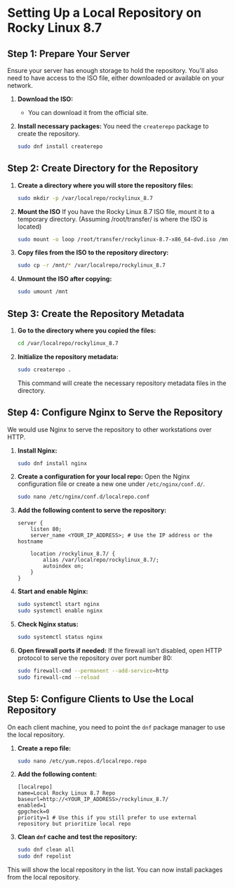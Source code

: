 
# Setting Up a Local Repository on Rocky Linux 8.7

## Step 1: Prepare Your Server

Ensure your server has enough storage to hold the repository. You'll also need to have access to the ISO file, either downloaded or available on your network.

1. **Download the ISO:**
    - You can download it from the official site.
2. **Install necessary packages:**
   You need the `createrepo` package to create the repository.
    
    ```bash
    sudo dnf install createrepo
    ```
    
## Step 2: Create Directory for the Repository

1. **Create a directory where you will store the repository files:**
    
    ```bash
    sudo mkdir -p /var/localrepo/rockylinux_8.7
    ```
    
2. **Mount the ISO**
   If you have the Rocky Linux 8.7 ISO file, mount it to a temporary directory. (Assuming /root/transfer/ is where the ISO is located)
    
    ```bash
    sudo mount -o loop /root/transfer/rockylinux-8.7-x86_64-dvd.iso /mnt
    ```
    
3. **Copy files from the ISO to the repository directory:**
    
    ```bash
    sudo cp -r /mnt/* /var/localrepo/rockylinux_8.7
    ```
    
4. **Unmount the ISO after copying:**
    
    ```bash
    sudo umount /mnt
    ```
    
## Step 3: Create the Repository Metadata

1. **Go to the directory where you copied the files:**
    
    ```bash
    cd /var/localrepo/rockylinux_8.7
    ```
    
2. **Initialize the repository metadata:**
    
    ```bash
    sudo createrepo .
    ```
    
   This command will create the necessary repository metadata files in the directory.

## Step 4: Configure Nginx to Serve the Repository

We would use Nginx to serve the repository to other workstations over HTTP.

1. **Install Nginx:**
    
    ```bash
    sudo dnf install nginx
    ```
    
2. **Create a configuration for your local repo:**
   Open the Nginx configuration file or create a new one under `/etc/nginx/conf.d/`.
    
    ```bash
    sudo nano /etc/nginx/conf.d/localrepo.conf
    ```
    
3. **Add the following content to serve the repository:**
    
    ```
    server {
        listen 80;
        server_name <YOUR_IP_ADDRESS>; # Use the IP address or the hostname
    
        location /rockylinux_8.7/ {
            alias /var/localrepo/rockylinux_8.7/;
            autoindex on;
        }
    }
    ```
    
4. **Start and enable Nginx:**
    
    ```bash
    sudo systemctl start nginx
    sudo systemctl enable nginx
    ```
    
5. **Check Nginx status:**
    
    ```bash
    sudo systemctl status nginx
    ```
    
6. **Open firewall ports if needed:**
   If the firewall isn’t disabled, open HTTP protocol to serve the repository over port number 80:
    
    ```bash
    sudo firewall-cmd --permanent --add-service=http
    sudo firewall-cmd --reload
    ```
    
## Step 5: Configure Clients to Use the Local Repository

On each client machine, you need to point the `dnf` package manager to use the local repository.

1. **Create a repo file:**
    
    ```bash
    sudo nano /etc/yum.repos.d/localrepo.repo
    ```
    
2. **Add the following content:**
    
    ```
    [localrepo]
    name=Local Rocky Linux 8.7 Repo
    baseurl=http://<YOUR_IP_ADDRESS>/rockylinux_8.7/
    enabled=1
    gpgcheck=0
    priority=1 # Use this if you still prefer to use external repository but prioritize local repo
    ```
    
3. **Clean `dnf` cache and test the repository:**
    
    ```bash
    sudo dnf clean all
    sudo dnf repolist
    ```
    
This will show the local repository in the list. You can now install packages from the local repository.
